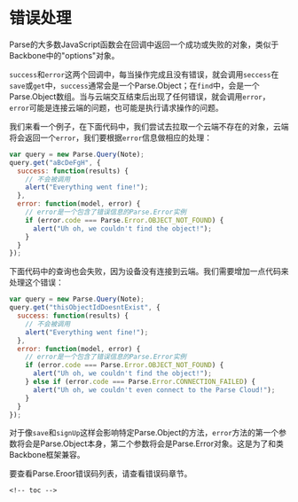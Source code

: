 # 错误处理

Parse的大多数JavaScript函数会在回调中返回一个成功或失败的对象，类似于Backbone中的"options"对象。

`success`和`error`这两个回调中，每当操作完成且没有错误，就会调用`seccess`在`save`或`get`中，`success`通常会是一个Parse.Object；在`find`中，会是一个Parse.Object数组。当与云端交互结束后出现了任何错误，就会调用`error`，`error`可能是连接云端的问题，也可能是执行请求操作的问题。

我们来看一个例子，在下面代码中，我们尝试去拉取一个云端不存在的对象，云端将会返回一个`error`，我们要根据`error`信息做相应的处理：

```js
var query = new Parse.Query(Note);
query.get("aBcDeFgH", {
  success: function(results) {
    // 不会被调用
    alert("Everything went fine!");
  },
  error: function(model, error) {
    // error是一个包含了错误信息的Parse.Error实例
    if (error.code === Parse.Error.OBJECT_NOT_FOUND) {
      alert("Uh oh, we couldn't find the object!");
    }
  }
});
```

下面代码中的查询也会失败，因为设备没有连接到云端。我们需要增加一点代码来处理这个错误：

```js
var query = new Parse.Query(Note);
query.get("thisObjectIdDoesntExist", {
  success: function(results) {
    // 不会被调用
    alert("Everything went fine!");
  },
  error: function(model, error) {
    // error是一个包含了错误信息的Parse.Error实例
    if (error.code === Parse.Error.OBJECT_NOT_FOUND) {
      alert("Uh oh, we couldn't find the object!");
    } else if (error.code === Parse.Error.CONNECTION_FAILED) {
      alert("Uh oh, we couldn't even connect to the Parse Cloud!");
    }
  }
});
```

对于像`save`和`signUp`这样会影响特定Parse.Object的方法，`error`方法的第一个参数将会是Parse.Object本身，第二个参数将会是Parse.Error对象。这是为了和类Backbone框架兼容。

要查看Parse.Eroor错误码列表，请查看错误码章节。

`<!-- toc -->`

